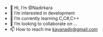 - 👋 Hi, I’m @Nadirkara
- 👀 I’m interested in development
- 🌱 I’m currently learning C,C#,C++
- 💞️ I’m looking to collaborate on ...
- 📫 How to reach me kayanadir@gmail.com

<!---
Nadirkara/Nadirkara is a ✨ special ✨ repository because its `README.md` (this file) appears on your GitHub profile.
You can click the Preview link to take a look at your changes.
--->
